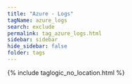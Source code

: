 ```yaml
---
title: "Azure - Logs"
tagName: azure_logs
search: exclude
permalink: tag_azure_logs.html
sidebar: sidebar
hide_sidebar: false
folder: tags
---
```


{% include taglogic_no_location.html %}
